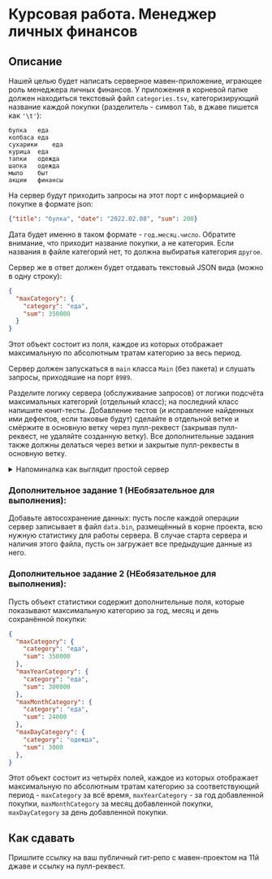 # Курсовая работа. Менеджер личных финансов

## Описание
Нашей целью будет написать серверное мавен-приложение, играющее роль менеджера личных финансов. У приложения в корневой папке должен находиться текстовый файл `categories.tsv`, категоризирующий название каждой покупки (разделитель - символ `Tab`, в джаве пишется как `'\t'`):
```tsv
булка	еда
колбаса	еда
сухарики	еда
курица	еда
тапки	одежда
шапка	одежда
мыло	быт
акции	финансы
```

На сервер будут приходить запросы на этот порт с информацией о покупке в формате json:
```json
{"title": "булка", "date": "2022.02.08", "sum": 200}
```

Дата будет именно в таком формате - `год.месяц.число`. Обратите внимание, что приходит название покупки, а не категория. Если названия в файле категорий нет, то должна выбиратья категория `другое`.

Сервер же в ответ должен будет отдавать текстовый JSON вида (можно в одну строку):
```json
{
  "maxCategory": {
    "category": "еда",
    "sum": 350000
  }
}
```

Этот объект состоит из поля, каждое из которых отображает максимальную по абсолютным тратам категорию за весь период.

Сервер должен запускаться в `main` класса `Main` (без пакета) и слушать запросы, приходяшие на порт `8989`.

Разделите логику сервера (обслуживание запросов) от логики подсчёта максимальных категорий (отдельный класс); на последний класс напишите юнит-тесты.
Добавление тестов (и исправление найденных ими дефектов, если таковые будут) сделайте в отдельной ветке и смёржите в основную ветку через пулл-реквест (закрывая пулл-реквест, не удаляйте созданную ветку). Все дополнительные задания также должны делаться через ветки и закрытые пулл-реквесты в основную ветку.

<details>
  <summary>Напоминалка как выглядит простой сервер</summary>
  
  ```java
        try (ServerSocket serverSocket = new ServerSocket(8989);) { // стартуем сервер один(!) раз
            while (true) { // в цикле(!) принимаем подключения
                try (
                        Socket socket = serverSocket.accept();
                        BufferedReader in = new BufferedReader(new InputStreamReader(socket.getInputStream()));
                        PrintWriter out = new PrintWriter(socket.getOutputStream());
                    ) {
                    // обработка одного подключения
                }
            }
        } catch (IOException e) {
            System.out.println("Не могу стартовать сервер");
            e.printStackTrace();
        }
  ```
</details>

### Дополнительное задание 1 (НЕобязательное для выполнения):
Добавьте автосохранение данных: пусть после каждой операции сервер записывает в файл `data.bin`, размещённый в корне проекта, всю нужную статистику для работы сервера.
В случае старта сервера и наличия этого файла, пусть он загружает все предыдущие данные из него.

### Дополнительное задание 2 (НЕобязательное для выполнения):

Пусть объект статистики содержит дополнительные поля, которые показывают максимальную категорию за год, месяц и день сохранённой покупки:
```json
{
  "maxCategory": {
    "category": "еда",
    "sum": 350000
  },
  "maxYearCategory": {
    "category": "еда",
    "sum": 300000
  },
  "maxMonthCategory": {
    "category": "еда",
    "sum": 24000
  },
  "maxDayCategory": {
    "category": "одежда",
    "sum": 3000
  },
}
```
Этот объект состоит из четырёх полей, каждое из которых отображает максимальную по абсолютным тратам категорию за соответствующий период - `maxCategory` за всё время, `maxYearCategory` - за год добавленной покупки, `maxMonthCategory` за месяц добавленной покупки, `maxDayCategory` за день добавленной покупки.

## Как сдавать
Пришлите ссылку на ваш публичный гит-репо с мавен-проектом на 11й джаве и ссылку на пулл-реквест.
